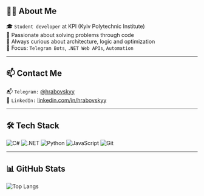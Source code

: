 ## 🧑‍🎓 About Me

🎓 `Student developer` at KPI (Kyiv Polytechnic Institute)  
🧠 Passionate about solving problems through code  
🚀 Always curious about architecture, logic and optimization  
🎯 Focus: `Telegram Bots`, `.NET Web APIs`, `Automation`

---

## 📫 Contact Me

📬 `Telegram:` [@hrabovskyy](https://t.me/hrabovskyy)  
🔗 `LinkedIn:` [linkedin.com/in/hrabovskyy](https://linkedin.com/in/hrabovskyy)

---

## 🛠 Tech Stack

![C#](https://img.shields.io/badge/C%23-239120?style=for-the-badge&logo=c-sharp&logoColor=white)
![.NET](https://img.shields.io/badge/.NET-512BD4?style=for-the-badge&logo=dotnet&logoColor=white)
![Python](https://img.shields.io/badge/Python-3776AB?style=for-the-badge&logo=python&logoColor=white)
![JavaScript](https://img.shields.io/badge/JavaScript-F7DF1E?style=for-the-badge&logo=javascript&logoColor=black)
![Git](https://img.shields.io/badge/Git-F05032?style=for-the-badge&logo=git&logoColor=white)

---

## 📊 GitHub Stats

![Top Langs](https://github-readme-stats.vercel.app/api/top-langs/?username=hrabovskyyy&layout=compact&theme=tokyonight)
